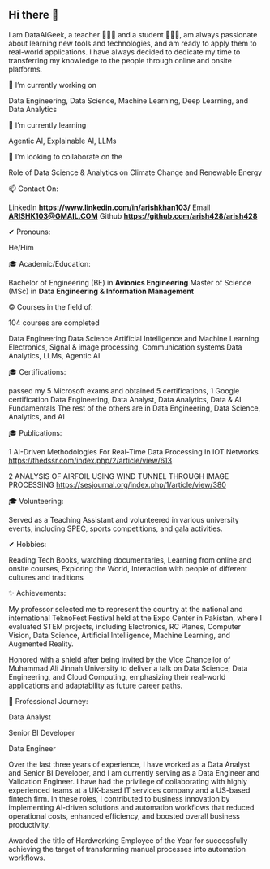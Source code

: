 ## Hi there 👋

I am DataAIGeek, a teacher 👩🏿‍🏫 and a student 👨🏿‍🎓, am always passionate about learning new tools and technologies, 
and am ready to apply them to real-world applications. I have always decided to dedicate my time to transferring my knowledge to the people through online and onsite platforms.

🔭 I’m currently working on 

Data Engineering, Data Science, Machine Learning, Deep Learning, and Data Analytics

🌱 I’m currently learning 

Agentic AI, Explainable AI, LLMs

👯 I’m looking to collaborate on the 

Role of Data Science & Analytics on Climate Change and Renewable Energy

📫 Contact On: 

LinkedIn **https://www.linkedin.com/in/arishkhan103/** Email **ARISHK103@GMAIL.COM**
Github **https://github.com/arish428/arish428**

✔ Pronouns: 

He/Him

🎓 Academic/Education:

Bachelor of Engineering (BE) in **Avionics Engineering**
Master of Science (MSc) in **Data Engineering & Information Management**

© Courses in the field of:

104 courses are completed

Data Engineering
Data Science
Artificial Intelligence and Machine Learning
Electronics, Signal & image processing, 
Communication systems
Data Analytics, LLMs, Agentic AI

🎓 Certifications:

passed my 5 Microsoft exams and obtained 5 certifications, 1 Google certification
Data Engineering, Data Analyst, Data Analytics, Data & AI Fundamentals
The rest of the others are in Data Engineering, Data Science, Analytics, and AI

🎓 Publications:

1 AI-Driven Methodologies For Real-Time Data Processing In IOT Networks
https://thedssr.com/index.php/2/article/view/613

2 ANALYSIS OF AIRFOIL USING WIND TUNNEL THROUGH IMAGE PROCESSING
https://sesjournal.org/index.php/1/article/view/380

🎓 Volunteering:

Served as a Teaching Assistant and volunteered in various university events, including SPEC, sports competitions, and gala activities.

✔ Hobbies: 

Reading Tech Books, watching documentaries, Learning from online and onsite courses, Exploring the World, Interaction with people of different cultures and traditions

✨ Achievements:

My professor selected me to represent the country at the national and international TeknoFest Festival held at the Expo Center in Pakistan, where I evaluated STEM projects, including Electronics, RC Planes, Computer Vision, Data Science, Artificial Intelligence, Machine Learning, and Augmented Reality.

Honored with a shield after being invited by the Vice Chancellor of Muhammad Ali Jinnah University to deliver a talk on Data Science, Data Engineering, and Cloud Computing, emphasizing their real-world applications and adaptability as future career paths.

📜 Professional Journey:

Data Analyst

Senior BI Developer

Data Engineer

Over the last three years of experience, I have worked as a Data Analyst and Senior BI Developer, and I am currently serving as a Data Engineer and Validation Engineer. I have had the privilege of collaborating with highly experienced teams at a UK-based IT services company and a US-based fintech firm. In these roles, I contributed to business innovation by implementing AI-driven solutions and automation workflows that reduced operational costs, enhanced efficiency, and boosted overall business productivity.

Awarded the title of Hardworking Employee of the Year for successfully achieving the target of transforming manual processes into automation workflows.

